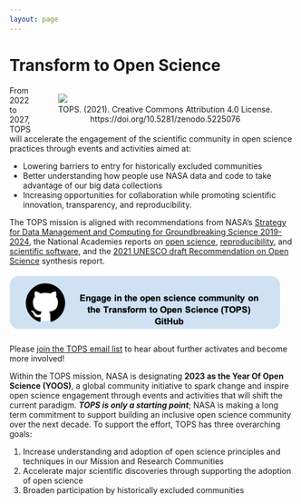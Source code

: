 ```yaml
---
layout: page
---
```


# Transform to Open Science

<figure style="float: right;">
    <img width="400px" src="{{ '/assets/images/Tops_logo@4x.png' | relative_url }}">
    <figcaption style="text-align: center">TOPS. (2021). Creative Commons Attribution 4.0 License. <br> <a src="https://doi.org/10.5281/zenodo.5225076">https://doi.org/10.5281/zenodo.5225076</a></figcaption>
</figure>

From 2022 to 2027, TOPS will accelerate the engagement of the scientific community in open science practices through events and activities aimed at:

- Lowering barriers to entry for historically excluded communities
- Better understanding how people use NASA data and code to take advantage of our big data collections
- Increasing opportunities for collaboration while promoting scientific innovation, transparency, and reproducibility.

The TOPS mission is aligned with recommendations from NASA’s [Strategy for Data Management and Computing for Groundbreaking Science 2019-2024](https://science.nasa.gov/science-red/s3fs-public/atoms/files/SDMWG%20Strategy_Final.pdf), the National Academies reports on [open science](https://www.nap.edu/catalog/25116/open-science-by-design-realizing-a-vision-for-21st-century), [reproducibility](https://www.nap.edu/catalog/25303/reproducibility-and-replicability-in-science), and [scientific software](https://www.nap.edu/catalog/25217/open-source-software-policy-options-for-nasa-earth-and-space-sciences), and the [2021 UNESCO draft Recommendation on Open Science](https://en.unesco.org/science-sustainable-future/open-science/recommendation) synthesis report.

 [![TOPS Github](/assets/images/tops-github.png)](https://github.com/nasa/Transform-to-Open-Science)

Please [join the TOPS email list](https://docs.google.com/forms/d/e/1FAIpQLSeb_6PdbaPYFcVwXWgMJ053Q_pF2rW2YOu51Qmrh5nWaRYc7Q/viewform) to hear about further activates and become more involved!

Within the TOPS mission, NASA is designating **2023 as the Year Of Open Science (YOOS)**, a global community initiative to spark change and inspire open science engagement through events and activities that will shift the current paradigm. **_TOPS is only a starting point_**; NASA is making a long term commitment to support building an inclusive open science community over the next decade. To support the effort, TOPS has three overarching goals:

1. Increase understanding and adoption of open science principles and techniques in our Mission and Research Communities
2. Accelerate major scientific discoveries through supporting the adoption of open science
3. Broaden participation by historically excluded communities
